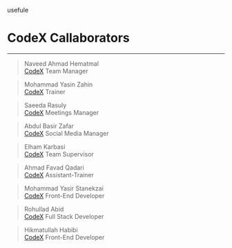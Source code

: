 usefule
# CodeX Callaborators
______
> Naveed Ahmad Hematmal  
[CodeX](NaveedAhmadHematmal)
> Team Manager

> Mohammad Yasin Zahin  
[CodeX](YasinZahin)
> Trainer

> Saeeda Rasuly  
[CodeX](SaeedaRasuly)
> Meetings Manager

> Abdul Basir Zafar  
[CodeX](BasirZafar)
> Social Media Manager

> Elham Karbasi  
[CodeX](Elham-Karbasi)
> Team Supervisor

> Ahmad Favad Qadari  
[CodeX](Ahmad-Favad)
> Assistant-Trainer

> Mohammad Yasir Stanekzai  
[CodeX](MohammadYasirStanekzai)
> Front-End Developer

> Rohullad Abid   
[CodeX](Rohullah-Abid)
> Full Stack Developer  

> Hikmatullah Habibi  
[CodeX](Null)
> Front-End Developer

